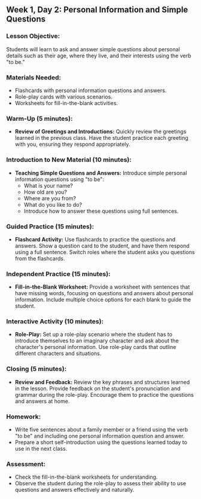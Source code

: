 ## Week 1, Day 2: Personal Information and Simple Questions

### Lesson Objective:
Students will learn to ask and answer simple questions about personal details such as their age, where they live, and their interests using the verb "to be."

### Materials Needed:
- Flashcards with personal information questions and answers.
- Role-play cards with various scenarios.
- Worksheets for fill-in-the-blank activities.

### Warm-Up (5 minutes):
- **Review of Greetings and Introductions:** Quickly review the greetings learned in the previous class. Have the student practice each greeting with you, ensuring they respond appropriately.

### Introduction to New Material (10 minutes):
- **Teaching Simple Questions and Answers:** Introduce simple personal information questions using "to be":
  - What is your name?
  - How old are you?
  - Where are you from?
  - What do you like to do?
  - Introduce how to answer these questions using full sentences.

### Guided Practice (15 minutes):
- **Flashcard Activity:** Use flashcards to practice the questions and answers. Show a question card to the student, and have them respond using a full sentence. Switch roles where the student asks you questions from the flashcards.

### Independent Practice (15 minutes):
- **Fill-in-the-Blank Worksheet:** Provide a worksheet with sentences that have missing words, focusing on questions and answers about personal information. Include multiple choice options for each blank to guide the student.

### Interactive Activity (10 minutes):
- **Role-Play:** Set up a role-play scenario where the student has to introduce themselves to an imaginary character and ask about the character's personal information. Use role-play cards that outline different characters and situations.

### Closing (5 minutes):
- **Review and Feedback:** Review the key phrases and structures learned in the lesson. Provide feedback on the student's pronunciation and grammar during the role-play. Encourage them to practice the questions and answers at home.

### Homework:
- Write five sentences about a family member or a friend using the verb "to be" and including one personal information question and answer.
- Prepare a short self-introduction using the questions learned today to use in the next class.

### Assessment:
- Check the fill-in-the-blank worksheets for understanding.
- Observe the student during the role-play to assess their ability to use questions and answers effectively and naturally.
